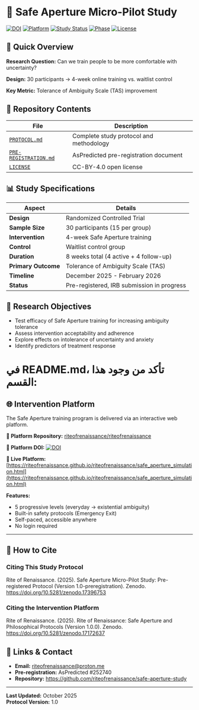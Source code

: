 # 🔬 Safe Aperture Micro-Pilot Study

[![DOI](https://zenodo.org/badge/DOI/10.5281/zenodo.17396753.svg)](https://doi.org/10.5281/zenodo.17396753)
[![Platform](https://img.shields.io/badge/Platform-DOI_10.5281%2Fzenodo.17172637-blue)](https://doi.org/10.5281/zenodo.17172637)
[![Study Status](https://img.shields.io/badge/Status-Pre--registered-blue)]()
[![Phase](https://img.shields.io/badge/Phase-IRB_Submission-orange)]()
[![License](https://img.shields.io/badge/License-CC--BY--4.0-green)](LICENSE)


## 🎯 Quick Overview

**Research Question:** Can we train people to be more comfortable with uncertainty?

**Design:** 30 participants → 4-week online training vs. waitlist control

**Key Metric:** Tolerance of Ambiguity Scale (TAS) improvement

## 📁 Repository Contents

| File | Description |
|------|-------------|
| [`PROTOCOL.md`](PROTOCOL.md) | Complete study protocol and methodology |
| [`PRE-REGISTRATION.md`](PRE-REGISTRATION.md) | AsPredicted pre-registration document |
| [`LICENSE`](LICENSE) | CC-BY-4.0 open license |

## 📊 Study Specifications

| Aspect | Details |
|--------|---------|
| **Design** | Randomized Controlled Trial |
| **Sample Size** | 30 participants (15 per group) |
| **Intervention** | 4-week Safe Aperture training |
| **Control** | Waitlist control group |
| **Duration** | 8 weeks total (4 active + 4 follow-up) |
| **Primary Outcome** | Tolerance of Ambiguity Scale (TAS) |
| **Timeline** | December 2025 - February 2026 |
| **Status** | Pre-registered, IRB submission in progress |

## 🎯 Research Objectives

- Test efficacy of Safe Aperture training for increasing ambiguity tolerance
- Assess intervention acceptability and adherence  
- Explore effects on intolerance of uncertainty and anxiety
- Identify predictors of treatment response

# في README.md، تأكد من وجود هذا القسم:

## 🌐 Intervention Platform

The Safe Aperture training program is delivered via an interactive web platform.

**🔗 Platform Repository:**
[riteofrenaissance/riteofrenaissance](https://github.com/riteofrenaissance/riteofrenaissance)

**📖 Platform DOI:**
[![DOI](https://zenodo.org/badge/DOI/10.5281/zenodo.17172637.svg)](https://doi.org/10.5281/zenodo.17172637)

**🎯 Live Platform:**
[https://riteofrenaissance.github.io/riteofrenaissance/safe_aperture_simulation.html](https://riteofrenaissance.github.io/riteofrenaissance/safe_aperture_simulation.html)

**Features:**
- 5 progressive levels (everyday → existential ambiguity)
- Built-in safety protocols (Emergency Exit)
- Self-paced, accessible anywhere
- No login required

---

## 📖 How to Cite

### Citing This Study Protocol

Rite of Renaissance. (2025). Safe Aperture Micro-Pilot Study: 
Pre-registered Protocol (Version 1.0-preregistration). Zenodo. 
https://doi.org/10.5281/zenodo.17396753


### Citing the Intervention Platform

Rite of Renaissance. (2025). Rite of Renaissance: Safe Aperture and 
Philosophical Protocols (Version 1.0.0). Zenodo. 
https://doi.org/10.5281/zenodo.17172637

## 🔗 Links & Contact

- **Email:** riteofrenaissance@proton.me
- **Pre-registration:** AsPredicted #252740
- **Repository:** https://github.com/riteofrenaissance/safe-aperture-study

---

**Last Updated:** October 2025  
**Protocol Version:** 1.0
